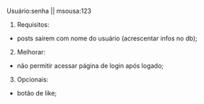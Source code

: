 Usuário:senha || msousa:123

1. Requisitos:
- posts sairem com nome do usuário (acrescentar infos no db);


2. Melhorar:
- não permitir acessar página de login após logado;

3. Opcionais:
- botão de like;

